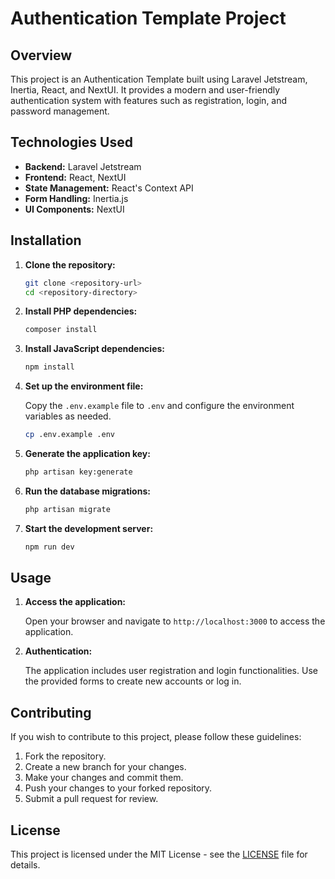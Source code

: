 # Authentication Template Project

## Overview

This project is an Authentication Template built using Laravel Jetstream, Inertia, React, and NextUI. It provides a modern and user-friendly authentication system with features such as registration, login, and password management.

## Technologies Used

-   **Backend:** Laravel Jetstream
-   **Frontend:** React, NextUI
-   **State Management:** React's Context API
-   **Form Handling:** Inertia.js
-   **UI Components:** NextUI

## Installation

1. **Clone the repository:**

    ```bash
    git clone <repository-url>
    cd <repository-directory>
    ```

2. **Install PHP dependencies:**

    ```bash
    composer install
    ```

3. **Install JavaScript dependencies:**

    ```bash
    npm install
    ```

4. **Set up the environment file:**

    Copy the `.env.example` file to `.env` and configure the environment variables as needed.

    ```bash
    cp .env.example .env
    ```

5. **Generate the application key:**

    ```bash
    php artisan key:generate
    ```

6. **Run the database migrations:**

    ```bash
    php artisan migrate
    ```

7. **Start the development server:**

    ```bash
    npm run dev
    ```

## Usage

1. **Access the application:**

    Open your browser and navigate to `http://localhost:3000` to access the application.

2. **Authentication:**

    The application includes user registration and login functionalities. Use the provided forms to create new accounts or log in.

## Contributing

If you wish to contribute to this project, please follow these guidelines:

1. Fork the repository.
2. Create a new branch for your changes.
3. Make your changes and commit them.
4. Push your changes to your forked repository.
5. Submit a pull request for review.

## License

This project is licensed under the MIT License - see the [LICENSE](LICENSE) file for details.
